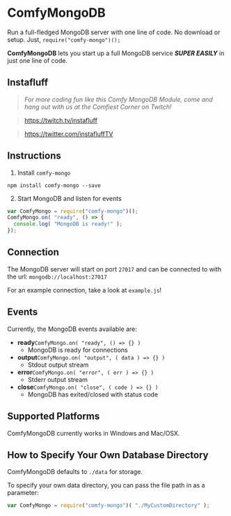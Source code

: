 # ComfyMongoDB
Run a full-fledged MongoDB server with one line of code. No download or setup. Just, `require("comfy-mongo")();`

**ComfyMongoDB** lets you start up a full MongoDB service ***SUPER EASILY*** in just one line of code.

## Instafluff ##
> *For more coding fun like this Comfy MongoDB Module, come and hang out with us at the Comfiest Corner on Twitch!*

> https://twitch.tv/instafluff

> https://twitter.com/instafluffTV

## Instructions ##
1. Install `comfy-mongo`
```
npm install comfy-mongo --save
```

2. Start MongoDB and listen for events
```javascript
var ComfyMongo = require("comfy-mongo")();
ComfyMongo.on( "ready", () => {
  console.log( "MongoDB is ready!" );
});
```

## Connection ##

The MongoDB server will start on port `27017` and can be connected to with the url: `mongodb://localhost:27017`

For an example connection, take a look at `example.js`!

## Events ##

Currently, the MongoDB events available are:

- **ready**`ComfyMongo.on( "ready", () => {} )`
    - MongoDB is ready for connections
- **output**`ComfyMongo.on( "output", ( data ) => {} )`
    - Stdout output stream
- **error**`ComfyMongo.on( "error", ( err ) => {} )`
    - Stderr output stream
- **close**`ComfyMongo.on( "close", ( code ) => {} )`
    - MongoDB has exited/closed with status code

## Supported Platforms ##

ComfyMongoDB currently works in Windows and Mac/OSX.

## How to Specify Your Own Database Directory ##

ComfyMongoDB defaults to `./data` for storage.

To specify your own data directory, you can pass the file path in as a parameter:
```javascript
var ComfyMongo = require("comfy-mongo")( "./MyCustomDirectory" );
```
